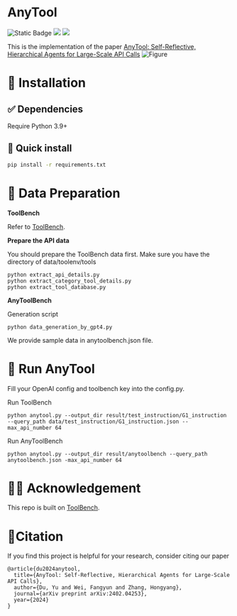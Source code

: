 # AnyTool
![Static Badge](https://img.shields.io/badge/anytool-blue)
<a href='https://arxiv.org/abs/2402.04253'><img src='https://img.shields.io/badge/arXiv-2402.04253-b31b1b.svg'></a>  <a href='https://github.com/buaacyw/GaussianEditor/blob/master/LICENSE.txt'><img src='https://img.shields.io/badge/License-Apache-blue'></a>

This is the implementation of the paper [AnyTool: Self-Reflective, Hierarchical Agents for Large-Scale API Calls](https://arxiv.org/abs/2402.04253)
![Figure](https://media.discordapp.net/attachments/1202909094470492163/1202909161755648010/image.png?ex=65d865f5&is=65c5f0f5&hm=a399dda2c4b1c6caf17d3a0d29bc7dc9c504012ba7a4cc856283ce9dc9a3ebd5&=&format=webp&quality=lossless&width=781&height=601)

# 🔧 Installation
## ✅ Dependencies
Require Python 3.9+

## 🚀 Quick install 
```bash
pip install -r requirements.txt
```

# 🔆 Data Preparation
**ToolBench**

Refer to [ToolBench](https://github.com/OpenBMB/ToolBench).

**Prepare the API data**

You should prepare the ToolBench data first. Make sure you have the directory of data/toolenv/tools
```
python extract_api_details.py
python extract_category_tool_details.py
python extract_tool_database.py
```

**AnyToolBench**

Generation script
```
python data_generation_by_gpt4.py
```

We provide sample data in anytoolbench.json file.



# 🚗 Run AnyTool
Fill your OpenAI config and toolbench key into the config.py.

Run ToolBench
```
python anytool.py --output_dir result/test_instruction/G1_instruction --query_path data/test_instruction/G1_instruction.json --max_api_number 64
```
Run AnyToolBench
```
python anytool.py --output_dir result/anytoolbench --query_path anytoolbench.json -max_api_number 64
```

# 👨‍🏫 Acknowledgement
This repo is built on [ToolBench](https://github.com/OpenBMB/ToolBench).

# 📑Citation
If you find this project is helpful for your research, consider citing our paper
```
@article{du2024anytool,
  title={AnyTool: Self-Reflective, Hierarchical Agents for Large-Scale API Calls},
  author={Du, Yu and Wei, Fangyun and Zhang, Hongyang},
  journal={arXiv preprint arXiv:2402.04253},
  year={2024}
}
```
